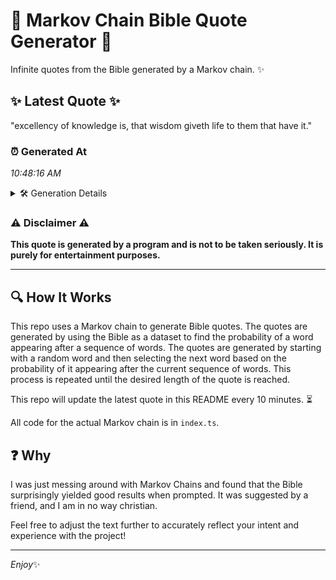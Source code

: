 # 📖 Markov Chain Bible Quote Generator 📖

Infinite quotes from the Bible generated by a Markov chain. ✨

## ✨ Latest Quote ✨
"excellency of knowledge is, that wisdom giveth life to them that have it."

### ⏰ Generated At
*10:48:16 AM*

<details>
    <summary>🛠️ Generation Details</summary>
    <p>
        <strong>🌱 Seed:</strong> excellency<br>
        <strong>🔄 Iterations:</strong> 12<br>
        <strong>📜 Context History:</strong><br>[ excellency ]: of<br>[ excellency, of ]: knowledge<br>[ excellency, of, knowledge ]: is,<br>[ excellency, of, knowledge, is, ]: that<br>[ excellency, of, knowledge, is,, that ]: wisdom<br>[ excellency, of, knowledge, is,, that, wisdom ]: giveth<br>[ of, knowledge, is,, that, wisdom, giveth ]: life<br>[ knowledge, is,, that, wisdom, giveth, life ]: to<br>[ is,, that, wisdom, giveth, life, to ]: them<br>[ that, wisdom, giveth, life, to, them ]: that<br>[ wisdom, giveth, life, to, them, that ]: have<br>[ giveth, life, to, them, that, have ]: it.<br>
    </p>
</details>

### ⚠️ Disclaimer ⚠️
**This quote is generated by a program and is not to be taken seriously. It is purely for entertainment purposes.**

---

## 🔍 How It Works

This repo uses a Markov chain to generate Bible quotes. The quotes are generated by using the Bible as a dataset to find the probability of a word appearing after a sequence of words. The quotes are generated by starting with a random word and then selecting the next word based on the probability of it appearing after the current sequence of words. This process is repeated until the desired length of the quote is reached.

This repo will update the latest quote in this README every 10 minutes. ⏳

All code for the actual Markov chain is in `index.ts`.

## ❓ Why

I was just messing around with Markov Chains and found that the Bible surprisingly yielded good results when prompted. 
It was suggested by a friend, and I am in no way christian.

Feel free to adjust the text further to accurately reflect your intent and experience with the project!

---

*Enjoy*✨
